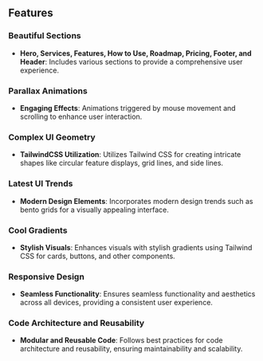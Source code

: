 ## Features

### Beautiful Sections
- **Hero, Services, Features, How to Use, Roadmap, Pricing, Footer, and Header**: Includes various sections to provide a comprehensive user experience.

### Parallax Animations
- **Engaging Effects**: Animations triggered by mouse movement and scrolling to enhance user interaction.

### Complex UI Geometry
- **TailwindCSS Utilization**: Utilizes Tailwind CSS for creating intricate shapes like circular feature displays, grid lines, and side lines.

### Latest UI Trends
- **Modern Design Elements**: Incorporates modern design trends such as bento grids for a visually appealing interface.

### Cool Gradients
- **Stylish Visuals**: Enhances visuals with stylish gradients using Tailwind CSS for cards, buttons, and other components.

### Responsive Design
- **Seamless Functionality**: Ensures seamless functionality and aesthetics across all devices, providing a consistent user experience.

### Code Architecture and Reusability
- **Modular and Reusable Code**: Follows best practices for code architecture and reusability, ensuring maintainability and scalability.
